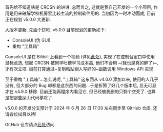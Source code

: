 首先给不知道啥是 CRCSN 的讲讲. 总而言之, 这就是我自己开发的一个小项目, 作用是用来破解学校机房里比较主流的控制软件用的. 当初因为一时冲动而成, 目前正在规划 v5.0.0 大更新.

大版本更新, 先画个饼吧. v5.0.0 目前规划的更新如下:
 - ConsoleUI (伪 GUI)
 - 重构 "工具箱"

ConsoleUI 是在 Bilibili 上看到一个视频 (详见[此处](https://www.bilibili.com/video/BV1X14y1n7S4/)), 实现了在控制台窗口中使用鼠标点选, 想起 CRCSN 被同学吐槽学习成本高, 他们不会用 ~(我也是真的醉了)~, 才有次立项. 目前打算通过~复制粘贴别人写好的~函数调用 Windows API 实现.

至于重构 "工具箱"...怎么说呢, "工具箱" 这东西从 v4.0.0 添加以来, 使用的人几乎没有, 但大部分的 Bug 却都是这东西的问题...于是折腾了好几个版本后, 忍无可忍才在 v4.9.0 移除. 目前还能再程序内看见它, 但已经被我删的只剩个空壳了. 也算是把那些屎山代码移除了.

v5.0.0 的开发分支预计于 2024 年 6 月 26 日 17:30 左右同步至 GitHub 仓库, 还请各位拭目以待!

GitHub 仓库请点[此处](https://github.com/MaxLHy0424/CRCSN)访问.